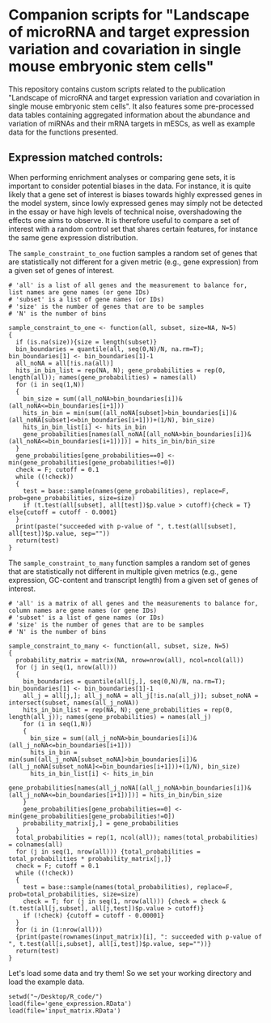 # Companion scripts for "Landscape of microRNA and target expression variation and covariation in single mouse embryonic stem cells"

This repository contains custom scripts related to the publication "Landscape of microRNA and target expression variation and covariation in single mouse embryonic stem cells". It also features some pre-processed data tables containing aggregated information about the abundance and variation of miRNAs and their mRNA targets in mESCs, as well as example data for the functions presented.

## Expression matched controls:

When performing enrichment analyses or comparing gene sets, it is important to consider potential biases in the data. For instance, it is quite likely that a gene set of interest is biases towards highly expressed genes in the model system, since lowly expressed genes may simply not be detected in the essay or have high levels of technical noise, overshadowing the effects one aims to observe. It is therefore useful to compare a set of interest with a random control set that shares certain features, for instance the same gene expression distribution.

The `sample_constraint_to_one` fuction samples a random set of genes that are statistically not different for a given metric (e.g., gene expression) from a given set of genes of interest.
```
# 'all' is a list of all genes and the measurement to balance for, list names are gene names (or gene IDs)
# 'subset' is a list of gene names (or IDs)
# 'size' is the number of genes that are to be samples
# 'N' is the number of bins

sample_constraint_to_one <- function(all, subset, size=NA, N=5)
{
  if (is.na(size)){size = length(subset)}
  bin_boundaries = quantile(all, seq(0,N)/N, na.rm=T); bin_boundaries[1] <- bin_boundaries[1]-1
  all_noNA = all[!is.na(all)]
  hits_in_bin_list = rep(NA, N); gene_probabilities = rep(0, length(all)); names(gene_probabilities) = names(all)
  for (i in seq(1,N))
  {
    bin_size = sum((all_noNA>bin_boundaries[i])&(all_noNA<=bin_boundaries[i+1]))
    hits_in_bin = min(sum((all_noNA[subset]>bin_boundaries[i])&(all_noNA[subset]<=bin_boundaries[i+1]))+(1/N), bin_size)
    hits_in_bin_list[i] <- hits_in_bin
    gene_probabilities[names(all_noNA[(all_noNA>bin_boundaries[i])&(all_noNA<=bin_boundaries[i+1])])] = hits_in_bin/bin_size
  }
  gene_probabilities[gene_probabilities==0] <- min(gene_probabilities[gene_probabilities!=0])
  check = F; cutoff = 0.1
  while ((!check))
  {
    test = base::sample(names(gene_probabilities), replace=F, prob=gene_probabilities, size=size)
    if (t.test(all[subset], all[test])$p.value > cutoff){check = T} else{cutoff = cutoff - 0.0001}
  }
  print(paste("succeeded with p-value of ", t.test(all[subset], all[test])$p.value, sep=""))
  return(test)
}
```
The `sample_constraint_to_many` function samples a random set of genes that are statistically not different in multiple given metrics (e.g., gene expression, GC-content and transcript length) from a given set of genes of interest.
```
# 'all' is a matrix of all genes and the measurements to balance for, column names are gene names (or gene IDs)
# 'subset' is a list of gene names (or IDs)
# 'size' is the number of genes that are to be samples
# 'N' is the number of bins

sample_constraint_to_many <- function(all, subset, size, N=5)
{
  probability_matrix = matrix(NA, nrow=nrow(all), ncol=ncol(all))
  for (j in seq(1, nrow(all)))
  {
    bin_boundaries = quantile(all[j,], seq(0,N)/N, na.rm=T); bin_boundaries[1] <- bin_boundaries[1]-1
    all_j = all[j,]; all_j_noNA = all_j[!is.na(all_j)]; subset_noNA = intersect(subset, names(all_j_noNA))
    hits_in_bin_list = rep(NA, N); gene_probabilities = rep(0, length(all_j)); names(gene_probabilities) = names(all_j)
    for (i in seq(1,N))
    {
      bin_size = sum((all_j_noNA>bin_boundaries[i])&(all_j_noNA<=bin_boundaries[i+1]))
      hits_in_bin = min(sum((all_j_noNA[subset_noNA]>bin_boundaries[i])&(all_j_noNA[subset_noNA]<=bin_boundaries[i+1]))+(1/N), bin_size)
      hits_in_bin_list[i] <- hits_in_bin
      gene_probabilities[names(all_j_noNA[(all_j_noNA>bin_boundaries[i])&(all_j_noNA<=bin_boundaries[i+1])])] = hits_in_bin/bin_size
    }
    gene_probabilities[gene_probabilities==0] <- min(gene_probabilities[gene_probabilities!=0])
    probability_matrix[j,] = gene_probabilities
  }
  total_probabilities = rep(1, ncol(all)); names(total_probabilities) = colnames(all)
  for (j in seq(1, nrow(all))) {total_probabilities = total_probabilities * probability_matrix[j,]}
  check = F; cutoff = 0.1
  while ((!check))
  {
    test = base::sample(names(total_probabilities), replace=F, prob=total_probabilities, size=size)
    check = T; for (j in seq(1, nrow(all))) {check = check & (t.test(all[j,subset], all[j,test])$p.value > cutoff)}
    if (!check) {cutoff = cutoff - 0.00001}
  }
  for (i in (1:nrow(all)))
  {print(paste(rownames(input_matrix)[i], ": succeeded with p-value of ", t.test(all[i,subset], all[i,test])$p.value, sep=""))}
  return(test)
}
```
Let's load some data and try them! So we set your working directory and load the example data.
```
setwd("~/Desktop/R_code/")
load(file='gene_expression.RData')
load(file='input_matrix.RData')
```
